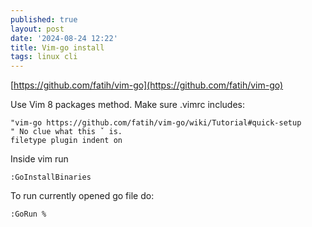 ```yaml
---
published: true
layout: post
date: '2024-08-24 12:22'
title: Vim-go install
tags: linux cli 
---
```

[https://github.com/fatih/vim-go](https://github.com/fatih/vim-go)

Use Vim 8 packages method. Make sure .vimrc includes:

    "vim-go https://github.com/fatih/vim-go/wiki/Tutorial#quick-setup
    " No clue what this ˇ is.
    filetype plugin indent on 

Inside vim run 

    :GoInstallBinaries 

To run currently opened go file do:

    :GoRun %
    








